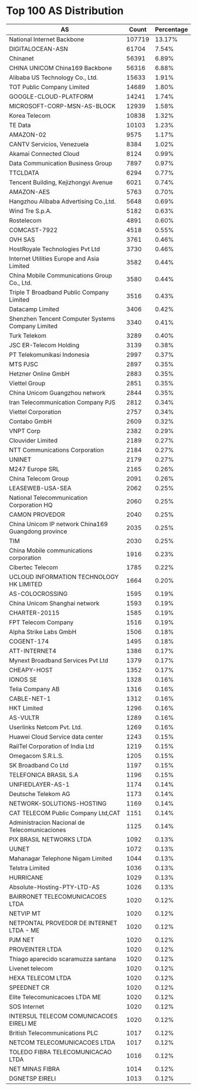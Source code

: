 # Top 100 AS Distribution
| AS | Count | Percentage |
|----|----|----|
| National Internet Backbone | 107719 | 13.17% |
| DIGITALOCEAN-ASN | 61704 | 7.54% |
| Chinanet | 56391 | 6.89% |
| CHINA UNICOM China169 Backbone | 56316 | 6.88% |
| Alibaba US Technology Co., Ltd. | 15633 | 1.91% |
| TOT Public Company Limited | 14689 | 1.80% |
| GOOGLE-CLOUD-PLATFORM | 14241 | 1.74% |
| MICROSOFT-CORP-MSN-AS-BLOCK | 12939 | 1.58% |
| Korea Telecom | 10838 | 1.32% |
| TE Data | 10103 | 1.23% |
| AMAZON-02 | 9575 | 1.17% |
| CANTV Servicios, Venezuela | 8384 | 1.02% |
| Akamai Connected Cloud | 8124 | 0.99% |
| Data Communication Business Group | 7897 | 0.97% |
| TTCLDATA | 6294 | 0.77% |
| Tencent Building, Kejizhongyi Avenue | 6021 | 0.74% |
| AMAZON-AES | 5763 | 0.70% |
| Hangzhou Alibaba Advertising Co.,Ltd. | 5648 | 0.69% |
| Wind Tre S.p.A. | 5182 | 0.63% |
| Rostelecom | 4891 | 0.60% |
| COMCAST-7922 | 4518 | 0.55% |
| OVH SAS | 3761 | 0.46% |
| HostRoyale Technologies Pvt Ltd | 3730 | 0.46% |
| Internet Utilities Europe and Asia Limited | 3582 | 0.44% |
| China Mobile Communications Group Co., Ltd. | 3580 | 0.44% |
| Triple T Broadband Public Company Limited | 3516 | 0.43% |
| Datacamp Limited | 3406 | 0.42% |
| Shenzhen Tencent Computer Systems Company Limited | 3340 | 0.41% |
| Turk Telekom | 3289 | 0.40% |
| JSC ER-Telecom Holding | 3139 | 0.38% |
| PT Telekomunikasi Indonesia | 2997 | 0.37% |
| MTS PJSC | 2897 | 0.35% |
| Hetzner Online GmbH | 2883 | 0.35% |
| Viettel Group | 2851 | 0.35% |
| China Unicom Guangzhou network | 2844 | 0.35% |
| Iran Telecommunication Company PJS | 2812 | 0.34% |
| Viettel Corporation | 2757 | 0.34% |
| Contabo GmbH | 2609 | 0.32% |
| VNPT Corp | 2382 | 0.29% |
| Clouvider Limited | 2189 | 0.27% |
| NTT Communications Corporation | 2184 | 0.27% |
| UNINET | 2179 | 0.27% |
| M247 Europe SRL | 2165 | 0.26% |
| China Telecom Group | 2091 | 0.26% |
| LEASEWEB-USA-SEA | 2062 | 0.25% |
| National Telecommunication Corporation HQ | 2060 | 0.25% |
| CAMON PROVEDOR | 2040 | 0.25% |
| China Unicom IP network China169 Guangdong province | 2035 | 0.25% |
| TIM | 2030 | 0.25% |
| China Mobile communications corporation | 1916 | 0.23% |
| Cibertec Telecom | 1785 | 0.22% |
| UCLOUD INFORMATION TECHNOLOGY HK LIMITED | 1664 | 0.20% |
| AS-COLOCROSSING | 1595 | 0.19% |
| China Unicom Shanghai network | 1593 | 0.19% |
| CHARTER-20115 | 1585 | 0.19% |
| FPT Telecom Company | 1516 | 0.19% |
| Alpha Strike Labs GmbH | 1506 | 0.18% |
| COGENT-174 | 1495 | 0.18% |
| ATT-INTERNET4 | 1386 | 0.17% |
| Mynext Broadband Services Pvt Ltd | 1379 | 0.17% |
| CHEAPY-HOST | 1352 | 0.17% |
| IONOS SE | 1328 | 0.16% |
| Telia Company AB | 1316 | 0.16% |
| CABLE-NET-1 | 1312 | 0.16% |
| HKT Limited | 1296 | 0.16% |
| AS-VULTR | 1289 | 0.16% |
| Userlinks Netcom Pvt. Ltd. | 1269 | 0.16% |
| Huawei Cloud Service data center | 1243 | 0.15% |
| RailTel Corporation of India Ltd | 1219 | 0.15% |
| Omegacom S.R.L.S. | 1205 | 0.15% |
| SK Broadband Co Ltd | 1197 | 0.15% |
| TELEFONICA BRASIL S.A | 1196 | 0.15% |
| UNIFIEDLAYER-AS-1 | 1174 | 0.14% |
| Deutsche Telekom AG | 1173 | 0.14% |
| NETWORK-SOLUTIONS-HOSTING | 1169 | 0.14% |
| CAT TELECOM Public Company Ltd,CAT | 1151 | 0.14% |
| Administracion Nacional de Telecomunicaciones | 1125 | 0.14% |
| PIX BRASIL NETWORKS LTDA | 1092 | 0.13% |
| UUNET | 1072 | 0.13% |
| Mahanagar Telephone Nigam Limited | 1044 | 0.13% |
| Telstra Limited | 1036 | 0.13% |
| HURRICANE | 1029 | 0.13% |
| Absolute-Hosting-PTY-LTD-AS | 1026 | 0.13% |
| BAIRRONET TELECOMUNICACOES LTDA | 1020 | 0.12% |
| NETVIP MT | 1020 | 0.12% |
| NETPONTAL PROVEDOR DE INTERNET LTDA - ME | 1020 | 0.12% |
| PJM NET | 1020 | 0.12% |
| PROVEINTER LTDA | 1020 | 0.12% |
| Thiago aparecido scaramuzza santana | 1020 | 0.12% |
| Livenet telecom | 1020 | 0.12% |
| HEXA TELECOM LTDA | 1020 | 0.12% |
| SPEEDNET CR | 1020 | 0.12% |
| Elite Telecomunicacoes LTDA ME | 1020 | 0.12% |
| SOS Internet | 1020 | 0.12% |
| INTERSUL TELECOM COMUNICACOES EIRELI ME | 1020 | 0.12% |
| British Telecommunications PLC | 1017 | 0.12% |
| NETCOM TELECOMUNICACOES LTDA | 1017 | 0.12% |
| TOLEDO FIBRA TELECOMUNICACAO LTDA | 1016 | 0.12% |
| NET MINAS FIBRA | 1014 | 0.12% |
| DGNETSP EIRELI | 1013 | 0.12% |
